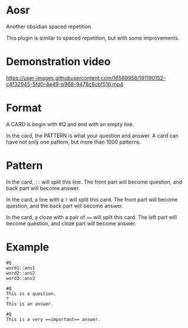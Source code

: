 # Aosr

Another obsidian spaced repetition.

This plugin is similar to spaced repetition, but with some improvements.

# Demonstration video



https://user-images.githubusercontent.com/16589958/191190152-c4f32945-5fd0-4e49-b968-9478c8cbf516.mp4



# Format

A CARD is begin with #Q and end with an empty line.

In the card, the PATTERN is what your question and answer. A card can have not only one pattern, but more than 1000 patterns.

# Pattern

In the card, `::` will split this line. The front part will become question, and back part will become answer.

In the card, a line with a `?` will split this card. The front part will become question, and the back part will become answer.

In the card, a cloze with a pair of `==` will split this card. The left part will become question, and cloze part will become answer.

# Example

```
#Q
word1::ans1
word2::ans2
word3::ans3

#Q
This is a question.
?
This is an answer.

#Q
This is a very ==important== answer.
```
